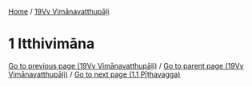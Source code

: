
[Home](/) / [19Vv Vimānavatthupāḷi](../19Vv.md)

# 1 Itthivimāna


[Go to previous page (19Vv Vimānavatthupāḷi)](0.md) / [Go to parent page (19Vv Vimānavatthupāḷi)](0.md) / [Go to next page (1.1 Pīṭhavagga)](1/1.1.md)


